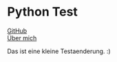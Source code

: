 # Python Test

[GitHub](http://github.com)  
[Über mich](http://github.com/alexolas)


Das ist eine kleine Testaenderung. :)
